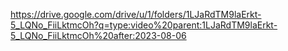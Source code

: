 https://drive.google.com/drive/u/1/folders/1LJaRdTM9laErkt-5_LQNo_FiiLktmcOh?q=type:video%20parent:1LJaRdTM9laErkt-5_LQNo_FiiLktmcOh%20after:2023-08-06
